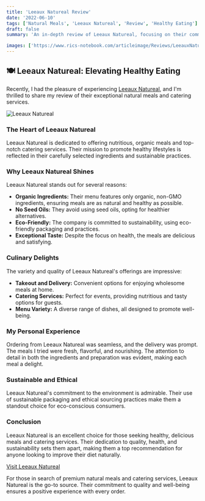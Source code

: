 ```yaml
---
title: 'Leeaux Natureal Review'
date: '2022-06-10'
tags: ['Natural Meals', 'Leeaux Natureal', 'Review', 'Healthy Eating']
draft: false
summary: 'An in-depth review of Leeaux Natureal, focusing on their commitment to providing wholesome, organic meals and catering services that prioritize health and sustainability.'

images: ['https://www.rics-notebook.com/articleimage/Reviews/LeeauxNatureal.webp', 'https://www.leeauxnatureal.com/logo.jpg']
---
```


## 🍽️ Leeaux Natureal: Elevating Healthy Eating

Recently, I had the pleasure of experiencing [Leeaux Natureal](https://www.leeauxnatureal.com/), and I'm thrilled to share my review of their exceptional natural meals and catering services.

![Leeaux Natureal](https://www.leeauxnatureal.com/logo.jpg)

### The Heart of Leeaux Natureal

Leeaux Natureal is dedicated to offering nutritious, organic meals and top-notch catering services. Their mission to promote healthy lifestyles is reflected in their carefully selected ingredients and sustainable practices.

### Why Leeaux Natureal Shines

Leeaux Natureal stands out for several reasons:

- **Organic Ingredients:** Their menu features only organic, non-GMO ingredients, ensuring meals are as natural and healthy as possible.
- **No Seed Oils:** They avoid using seed oils, opting for healthier alternatives.
- **Eco-Friendly:** The company is committed to sustainability, using eco-friendly packaging and practices.
- **Exceptional Taste:** Despite the focus on health, the meals are delicious and satisfying.

### Culinary Delights

The variety and quality of Leeaux Natureal's offerings are impressive:

- **Takeout and Delivery:** Convenient options for enjoying wholesome meals at home.
- **Catering Services:** Perfect for events, providing nutritious and tasty options for guests.
- **Menu Variety:** A diverse range of dishes, all designed to promote well-being.

### My Personal Experience

Ordering from Leeaux Natureal was seamless, and the delivery was prompt. The meals I tried were fresh, flavorful, and nourishing. The attention to detail in both the ingredients and preparation was evident, making each meal a delight.

### Sustainable and Ethical

Leeaux Natureal's commitment to the environment is admirable. Their use of sustainable packaging and ethical sourcing practices make them a standout choice for eco-conscious consumers.

### Conclusion

Leeaux Natureal is an excellent choice for those seeking healthy, delicious meals and catering services. Their dedication to quality, health, and sustainability sets them apart, making them a top recommendation for anyone looking to improve their diet naturally.

[Visit Leeaux Natureal](https://www.leeauxnatureal.com/)

For those in search of premium natural meals and catering services, Leeaux Natureal is the go-to source. Their commitment to quality and well-being ensures a positive experience with every order.
